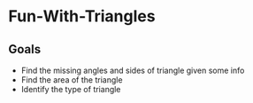 # Fun-With-Triangles
## Goals
* Find the missing angles and sides of triangle given some info
* Find the area of the triangle
* Identify the type of triangle